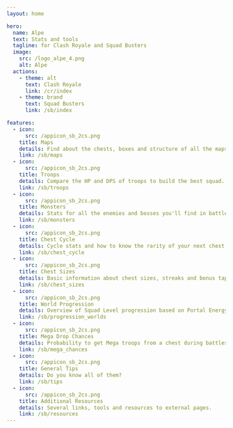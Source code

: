 ```yaml
---
layout: home

hero:
  name: Alpe
  text: Stats and tools
  tagline: for Clash Royale and Squad Busters
  image:
    src: /logo_alpe_4.png
    alt: Alpe
  actions:
    - theme: alt
      text: Clash Royale
      link: /cr/index
    - theme: brand
      text: Squad Busters
      link: /sb/index

features:
  - icon:
      src: /appicon_sb_2cs.png
    title: Maps
    details: Find about the chests, boxes and structure of all the maps. <img src="/sb_front_maps.png" style="width:300px;height:100px ;">
    link: /sb/maps
  - icon:
      src: /appicon_sb_2cs.png
    title: Troops
    details: Compare the HP and DPS of troops to build the best squad. <img src="/sb_front_troops.png" style="width:300px;height:100px ;">
    link: /sb/troops
  - icon:
      src: /appicon_sb_2cs.png
    title: Monsters
    details: Stats for all the enemies and bosses you'll find in battles. <img src="/sb_front_monsters.png" style="width:300px;height:100px ;">
    link: /sb/monsters
  - icon:
      src: /appicon_sb_2cs.png
    title: Chest Cycle
    details: Cycle stats and how to know the rarity of your next chest. <img src="/sb_front_cycle_2.png" style="width:300px;height:100px ;">
    link: /sb/chest_cycle
  - icon:
      src: /appicon_sb_2cs.png
    title: Chest Sizes
    details: Basic information about chest sizes, streaks and bonus taps. <img src="/sb_front_sizes.png" style="width:300px;height:100px ;">
    link: /sb/chest_sizes
  - icon:
      src: /appicon_sb_2cs.png
    title: World Progression
    details: Overview of Squad Level progression based on Portal Energy. <img src="/sb_front_worlds.png" style="width:300px;height:100px ;">
    link: /sb/progression_worlds
  - icon:
      src: /appicon_sb_2cs.png
    title: Mega Drop Chances
    details: Probability to get Mega troops from a chest during battles.
    link: /sb/mega_chances
  - icon:
      src: /appicon_sb_2cs.png
    title: General Tips
    details: Do you know all of them? 
    link: /sb/tips
  - icon:
      src: /appicon_sb_2cs.png
    title: Additional Resources
    details: Several links, tools and resources to external pages.
    link: /sb/resources
---
```


<style>
:root {
  --vp-home-hero-name-color: transparent;
  --vp-home-hero-name-background: -webkit-linear-gradient(120deg, #bd34fe 30%, #41d1ff);

  --vp-home-hero-image-background-image: linear-gradient(-45deg, #bd34fe 50%, #47caff 50%);
  --vp-home-hero-image-filter: blur(44px);
}

@media (min-width: 640px) {
  :root {
    --vp-home-hero-image-filter: blur(56px);
  }
}

@media (min-width: 960px) {
  :root {
    --vp-home-hero-image-filter: blur(68px);
  }
}
</style>